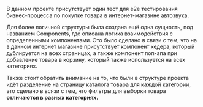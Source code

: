 В данном проекте присутствует один тест для e2e тестирования бизнес-процесса по покупке товара в интернет-магазине автозвука.

Для более логичной структуры была создана ещё одна сущность, под названием Components, где описана логика взаимодействия с определенными компонентами. Это было сделано в связи с тем, что на в данном интернет магазине присутствует компонент хедера, который дублируется на всех страницах, а также компонент поп-апа при добавление товара в корзину, который также используется на всех категориях.

Также стоит обратить внимание на то, что были в структуре проекта идёт разделение на страницу каталога товара для каждой категории, это сделано в всязи с тем, что фильтры для выборки товара <b>отличаются<b> в разных категориях. 

